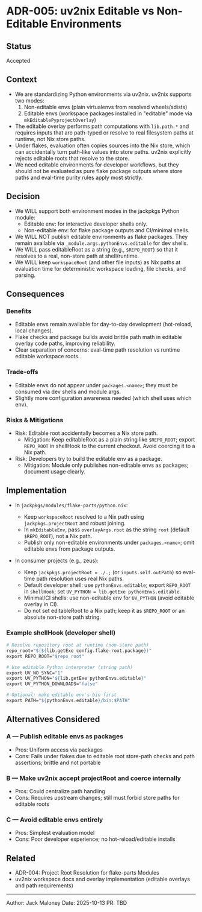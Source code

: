 # ADR-005: uv2nix Editable vs Non-Editable Environments

## Status

Accepted

## Context

- We are standardizing Python environments via uv2nix. uv2nix supports two modes:
  1) Non-editable envs (plain virtualenvs from resolved wheels/sdists)
  2) Editable envs (workspace packages installed in "editable" mode via `mkEditablePyprojectOverlay`)
- The editable overlay performs path computations with `lib.path.*` and requires inputs that are path-typed or resolve to real filesystem paths at runtime, not Nix store paths.
- Under flakes, evaluation often copies sources into the Nix store, which can accidentally turn path-like values into store paths. uv2nix explicitly rejects editable roots that resolve to the store.
- We need editable environments for developer workflows, but they should not be evaluated as pure flake package outputs where store paths and eval-time purity rules apply most strictly.

## Decision

- We WILL support both environment modes in the jackpkgs Python module:
  - Editable env: for interactive developer shells only.
  - Non-editable env: for flake package outputs and CI/minimal shells.
- We WILL NOT publish editable environments as flake packages. They remain available via `_module.args.pythonEnvs.editable` for dev shells.
- We WILL pass editableRoot as a string (e.g., `$REPO_ROOT`) so that it resolves to a real, non-store path at shell/runtime.
- We WILL keep `workspaceRoot` (and other file inputs) as Nix paths at evaluation time for deterministic workspace loading, file checks, and parsing.

## Consequences

### Benefits
- Editable envs remain available for day-to-day development (hot-reload, local changes).
- Flake checks and package builds avoid brittle path math in editable overlay code paths, improving reliability.
- Clear separation of concerns: eval-time path resolution vs runtime editable workspace roots.

### Trade-offs
- Editable envs do not appear under `packages.<name>`; they must be consumed via dev shells and module args.
- Slightly more configuration awareness needed (which shell uses which env).

### Risks & Mitigations
- Risk: Editable root accidentally becomes a Nix store path.
  - Mitigation: Keep editableRoot as a plain string like `$REPO_ROOT`; export `REPO_ROOT` in shellHook to the current checkout. Avoid coercing it to a Nix path.
- Risk: Developers try to build the editable env as a package.
  - Mitigation: Module only publishes non-editable envs as packages; document usage clearly.

## Implementation

- In `jackpkgs/modules/flake-parts/python.nix`:
  - Keep `workspaceRoot` resolved to a Nix path using `jackpkgs.projectRoot` and robust joining.
  - In `mkEditableEnv`, pass `overlayArgs.root` as the string `root` (default `$REPO_ROOT`), not a Nix path.
  - Publish only non-editable environments under `packages.<name>`; omit editable envs from package outputs.

- In consumer projects (e.g., zeus):
  - Keep `jackpkgs.projectRoot = ./.;` (or `inputs.self.outPath`) so eval-time path resolution uses real Nix paths.
  - Default developer shell: use `pythonEnvs.editable`; export `REPO_ROOT` in `shellHook`; set `UV_PYTHON = lib.getExe pythonEnvs.editable`.
  - Minimal/CI shells: use non-editable env for `UV_PYTHON` (avoid editable overlay in CI).
  - Do not set editableRoot to a Nix path; keep it as `$REPO_ROOT` or an absolute non-store path string.

### Example shellHook (developer shell)

```nix
# Resolve repository root at runtime (non-store path)
repo_root="$(${lib.getExe config.flake-root.package})"
export REPO_ROOT="$repo_root"

# Use editable Python interpreter (string path)
export UV_NO_SYNC="1"
export UV_PYTHON="${lib.getExe pythonEnvs.editable}"
export UV_PYTHON_DOWNLOADS="false"

# Optional: make editable env's bin first
export PATH="${pythonEnvs.editable}/bin:$PATH"
```

## Alternatives Considered

### A — Publish editable envs as packages
- Pros: Uniform access via packages
- Cons: Fails under flakes due to editable root store-path checks and path assertions; brittle and not portable

### B — Make uv2nix accept projectRoot and coerce internally
- Pros: Could centralize path handling
- Cons: Requires upstream changes; still must forbid store paths for editable roots

### C — Avoid editable envs entirely
- Pros: Simplest evaluation model
- Cons: Poor developer experience; no hot-reload/editable installs

## Related

- ADR-004: Project Root Resolution for flake-parts Modules
- uv2nix workspace docs and overlay implementation (editable overlays and path requirements)

---

Author: Jack Maloney
Date: 2025-10-13
PR: TBD
